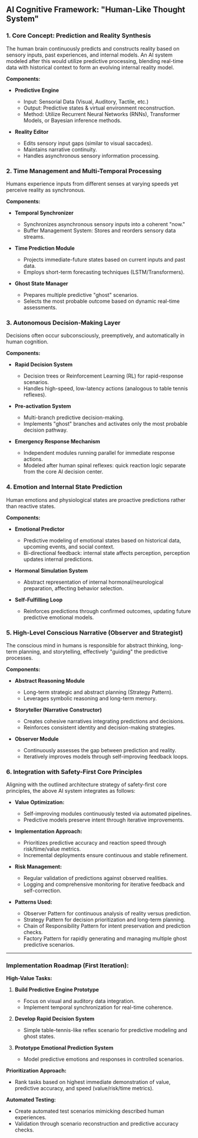 ## **AI Cognitive Framework: "Human-Like Thought System"**

### **1. Core Concept: Prediction and Reality Synthesis**
The human brain continuously predicts and constructs reality based on sensory inputs, past experiences, and internal models. An AI system modeled after this would utilize predictive processing, blending real-time data with historical context to form an evolving internal reality model.

**Components:**
- **Predictive Engine**
  - Input: Sensorial Data (Visual, Auditory, Tactile, etc.)
  - Output: Predictive states & virtual environment reconstruction.
  - Method: Utilize Recurrent Neural Networks (RNNs), Transformer Models, or Bayesian inference methods.

- **Reality Editor**
  - Edits sensory input gaps (similar to visual saccades).
  - Maintains narrative continuity.
  - Handles asynchronous sensory information processing.

### **2. Time Management and Multi-Temporal Processing**
Humans experience inputs from different senses at varying speeds yet perceive reality as synchronous.

**Components:**
- **Temporal Synchronizer**
  - Synchronizes asynchronous sensory inputs into a coherent "now."
  - Buffer Management System: Stores and reorders sensory data streams.

- **Time Prediction Module**
  - Projects immediate-future states based on current inputs and past data.
  - Employs short-term forecasting techniques (LSTM/Transformers).

- **Ghost State Manager**
  - Prepares multiple predictive "ghost" scenarios.
  - Selects the most probable outcome based on dynamic real-time assessments.

### **3. Autonomous Decision-Making Layer**
Decisions often occur subconsciously, preemptively, and automatically in human cognition.

**Components:**
- **Rapid Decision System**
  - Decision trees or Reinforcement Learning (RL) for rapid-response scenarios.
  - Handles high-speed, low-latency actions (analogous to table tennis reflexes).

- **Pre-activation System**
  - Multi-branch predictive decision-making.
  - Implements "ghost" branches and activates only the most probable decision pathway.

- **Emergency Response Mechanism**
  - Independent modules running parallel for immediate response actions.
  - Modeled after human spinal reflexes: quick reaction logic separate from the core AI decision center.

### **4. Emotion and Internal State Prediction**
Human emotions and physiological states are proactive predictions rather than reactive states.

**Components:**
- **Emotional Predictor**
  - Predictive modeling of emotional states based on historical data, upcoming events, and social context.
  - Bi-directional feedback: internal state affects perception, perception updates internal predictions.

- **Hormonal Simulation System**
  - Abstract representation of internal hormonal/neurological preparation, affecting behavior selection.

- **Self-Fulfilling Loop**
  - Reinforces predictions through confirmed outcomes, updating future predictive emotional models.

### **5. High-Level Conscious Narrative (Observer and Strategist)**
The conscious mind in humans is responsible for abstract thinking, long-term planning, and storytelling, effectively "guiding" the predictive processes.

**Components:**
- **Abstract Reasoning Module**
  - Long-term strategic and abstract planning (Strategy Pattern).
  - Leverages symbolic reasoning and long-term memory.

- **Storyteller (Narrative Constructor)**
  - Creates cohesive narratives integrating predictions and decisions.
  - Reinforces consistent identity and decision-making strategies.

- **Observer Module**
  - Continuously assesses the gap between prediction and reality.
  - Iteratively improves models through self-improving feedback loops.

### **6. Integration with Safety-First Core Principles**
Aligning with the outlined architecture strategy of safety-first core principles, the above AI system integrates as follows:

- **Value Optimization:**
  - Self-improving modules continuously tested via automated pipelines.
  - Predictive models preserve intent through iterative improvements.

- **Implementation Approach:**
  - Prioritizes predictive accuracy and reaction speed through risk/time/value metrics.
  - Incremental deployments ensure continuous and stable refinement.

- **Risk Management:**
  - Regular validation of predictions against observed realities.
  - Logging and comprehensive monitoring for iterative feedback and self-correction.

- **Patterns Used:**
  - Observer Pattern for continuous analysis of reality versus prediction.
  - Strategy Pattern for decision prioritization and long-term planning.
  - Chain of Responsibility Pattern for intent preservation and prediction checks.
  - Factory Pattern for rapidly generating and managing multiple ghost predictive scenarios.

---

### **Implementation Roadmap (First Iteration):**

**High-Value Tasks:**
1. **Build Predictive Engine Prototype**
   - Focus on visual and auditory data integration.
   - Implement temporal synchronization for real-time coherence.

2. **Develop Rapid Decision System**
   - Simple table-tennis-like reflex scenario for predictive modeling and ghost states.

3. **Prototype Emotional Prediction System**
   - Model predictive emotions and responses in controlled scenarios.

**Prioritization Approach:**
- Rank tasks based on highest immediate demonstration of value, predictive accuracy, and speed (value/risk/time metrics).

**Automated Testing:**
- Create automated test scenarios mimicking described human experiences.
- Validation through scenario reconstruction and predictive accuracy checks.

